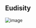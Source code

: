 ## Eudisity

![image](https://github.com/user-attachments/assets/0a9fb7ac-e602-4e0a-a66b-b6fbe0a1dae2)

